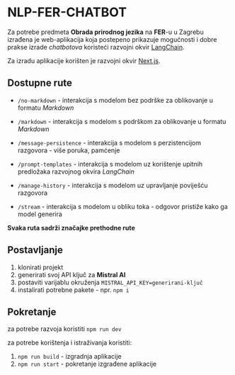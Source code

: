 # NLP-FER-CHATBOT

Za potrebe predmeta **Obrada prirodnog jezika** na **FER**-u u Zagrebu izrađena je web-aplikacija koja postepeno prikazuje mogućnosti i dobre prakse izrade _chatbotova_ koristeći razvojni okvir [LangChain](https://js.langchain.com/docs/introduction/).

Za izradu aplikacije korišten je razvojni okvir [Next.js](https://nextjs.org/).

## Dostupne rute

- `/no-markdown` - interakcija s modelom bez podrške za oblikovanje u formatu _Markdown_

- `/markdown` - interakcija s modelom s podrškom za oblikovanje u formatu _Markdown_
- `/message-persistence` - interakcija s modelom s perzistencijom razgovora - više poruka, pamćenje
- `/prompt-templates` - interakcija s modelom uz korištenje upitnih predložaka razvojnog okvira _LangChain_
- `/manage-history` - interakcija s modelom uz upravljanje poviješću razgovora
- `/stream` - interakcija s modelom u obliku toka - odgovor pristiže kako ga model generira

**Svaka ruta sadrži značajke prethodne rute**

## Postavljanje

1. klonirati projekt
2. generirati svoj API ključ za **Mistral AI**
3. postaviti varijablu okruženja `MISTRAL_API_KEY=generirani-ključ`
4. instalirati potrebne pakete - npr. `npm i`

## Pokretanje

za potrebe razvoja koristiti `npm run dev`

za potrebe korištenja i istraživanja koristiti:

1. `npm run build` - izgradnja aplikacije
2. `npm run start` - pokretanje izgrađene aplikacije
